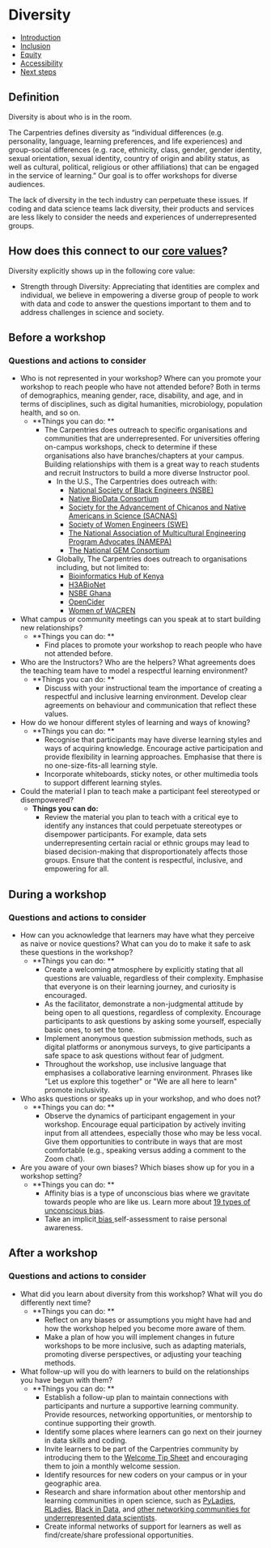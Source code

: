 # Diversity

* [Introduction](https://github.com/carpentries/toolkit-of-ideas/blob/main/Introduction.md)
* [Inclusion](https://github.com/carpentries/toolkit-of-ideas/blob/main/Inclusion.md)
* [Equity](https://github.com/carpentries/toolkit-of-ideas/blob/main/Equity.md)
*  [Accessibility](https://github.com/carpentries/toolkit-of-ideas/blob/main/Accessibility)
* [Next steps](https://github.com/carpentries/toolkit-of-ideas/blob/main/Next-Steps.md) 



## Definition

Diversity is about who is in the room. 

The Carpentries defines diversity as “individual differences (e.g. personality, language, learning preferences, and life experiences) and group-social differences (e.g. race, ethnicity, class, gender, gender identity, sexual orientation, sexual identity, country of origin and ability status, as well as cultural, political, religious or other affiliations) that can be engaged in the service of learning.” Our goal is to offer workshops for diverse audiences.

The lack of diversity in the tech industry can perpetuate these issues. If coding and data science teams lack diversity, their products and services are less likely to consider the needs and experiences of underrepresented groups.


## How does this connect to our [core values](https://carpentries.org/values/)? 

Diversity explicitly shows up in the following core value: 



* Strength through Diversity: Appreciating that identities are complex and individual, we believe in empowering a diverse group of people to work with data and code to answer the questions important to them and to address challenges in science and society.


## Before a workshop


### Questions and actions to consider



* Who is not represented in your workshop? Where can you promote your workshop to reach people who have not attended before? Both in terms of demographics, meaning gender, race, disability, and age, and in terms of disciplines, such as digital humanities, microbiology, population health, and so on.
    * **Things you can do: **
        * The Carpentries does outreach to specific organisations and communities that are underrepresented. For universities offering on-campus workshops, check to determine if these organisations also have branches/chapters at your campus. Building relationships with them is a great way to reach students and recruit Instructors to build a more diverse Instructor pool. 
            * In the U.S., The Carpentries does outreach with:
                * [National Society of Black Engineers (NSBE)](https://www.nsbe.org/)
                * [Native BioData Consortium](https://nativebio.org/)
                * [Society for the Advancement of Chicanos and Native Americans in Science (SACNAS)](https://www.sacnas.org/)
                * [Society of Women Engineers (SWE)](https://swe.org/) 
                * [The National Association of Multicultural Engineering Program Advocates (NAMEPA)](https://namepa.org/)
                * [The National GEM Consortium](https://www.gemfellowship.org/)
            * Globally, The Carpentries does outreach to organisations including, but not limited to: 
                * [Bioinformatics Hub of Kenya](https://bhki.org/)
                * [H3ABioNet](https://www.h3abionet.org/)
                * [NSBE Ghana](http://nsbeghana.com/)
                * [OpenCider](https://www.opencider.org/)
                * [Women of WACREN](https://wacren.net/en/programmes/women-in-wacren/)
* What campus or community meetings can you speak at to start building new relationships?
    * **Things you can do: **
        * Find places to promote your workshop to reach people who have not attended before. 
* Who are the Instructors? Who are the helpers? What agreements does the teaching team have to model a respectful learning environment?
    * **Things you can do: **
        * Discuss with your instructional team the importance of creating a respectful and inclusive learning environment. Develop clear agreements on behaviour and communication that reflect these values.
* How do we honour different styles of learning and ways of knowing? 
    * **Things you can do: **
        * Recognise that participants may have diverse learning styles and ways of acquiring knowledge. Encourage active participation and provide flexibility in learning approaches. Emphasise that there is no one-size-fits-all learning style.
        * Incorporate whiteboards, sticky notes, or other multimedia tools to support different learning styles.
* Could the material I plan to teach make a participant feel stereotyped or disempowered?
    * **Things you can do:**
        * Review the material you plan to teach with a critical eye to identify any instances that could perpetuate stereotypes or disempower participants. For example, data sets underrepresenting certain racial or ethnic groups may lead to biased decision-making that disproportionately affects those groups. Ensure that the content is respectful, inclusive, and empowering for all.


## During a workshop


### Questions and actions to consider



* How can you acknowledge that learners may have what they perceive as naive or novice questions? What can you do to make it safe to ask these questions in the workshop? 
    * **Things you can do: **
        * Create a welcoming atmosphere by explicitly stating that all questions are valuable, regardless of their complexity. Emphasise that everyone is on their learning journey, and curiosity is encouraged.
        * As the facilitator, demonstrate a non-judgmental attitude by being open to all questions, regardless of complexity. Encourage participants to ask questions by asking some yourself, especially basic ones, to set the tone.
        * Implement anonymous question submission methods, such as digital platforms or anonymous surveys, to give participants a safe space to ask questions without fear of judgment.
        * Throughout the workshop, use inclusive language that emphasises a collaborative learning environment. Phrases like "Let us explore this together" or "We are all here to learn" promote inclusivity.
* Who asks questions or speaks up in your workshop, and who does not? 
    * **Things you can do: **
        * Observe the dynamics of participant engagement in your workshop. Encourage equal participation by actively inviting input from all attendees, especially those who may be less vocal. Give them opportunities to contribute in ways that are most comfortable (e.g., speaking versus adding a comment to the Zoom chat).
* Are you aware of your own biases? Which biases show up for you in a workshop setting? 
    * **Things you can do: **
        * Affinity bias is a type of unconscious bias where we gravitate towards people who are like us. Learn more about [19 types of unconscious bias](https://asana.com/resources/unconscious-bias-examples).
        * Take an implicit[ bias ](https://implicit.harvard.edu/implicit/takeatest.html)self-assessment to raise personal awareness. 


## After a workshop


### Questions and actions to consider



* What did you learn about diversity from this workshop? What will you do differently next time? 
    * **Things you can do: **
        * Reflect on any biases or assumptions you might have had and how the workshop helped you become more aware of them.
        * Make a plan of how you will implement changes in future workshops to be more inclusive, such as adapting materials, promoting diverse perspectives, or adjusting your teaching methods.
* What follow-up will you do with learners to build on the relationships you have begun with them? 
    * **Things you can do: **
        * Establish a follow-up plan to maintain connections with participants and nurture a supportive learning community. Provide resources, networking opportunities, or mentorship to continue supporting their growth.
        * Identify some places where learners can go next on their journey in data skills and coding.
        * Invite learners to be part of the Carpentries community by introducing them to the [Welcome Tip Sheet](https://zenodo.org/doi/10.5281/zenodo.8124923) and encouraging them to join a monthly welcome session. 
        * Identify resources for new coders on your campus or in your geographic area. 
        * Research and share information about other mentorship and learning communities in open science, such as [PyLadies](https://pyladies.com/), [RLadies](https://rladies.org/), [Black in Data](https://www.blackindata.co.uk/), and [other networking communities for underrepresented data scientists](https://builtin.com/data-science/diversity-inclusion-networking-communities). 
        * Create informal networks of support for learners as well as find/create/share professional opportunities.  
